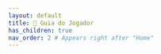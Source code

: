 ```yaml
---
layout: default
title: 🧭 Guia do Jogador
has_children: true
nav_order: 2 # Appears right after "Home"
---
```

